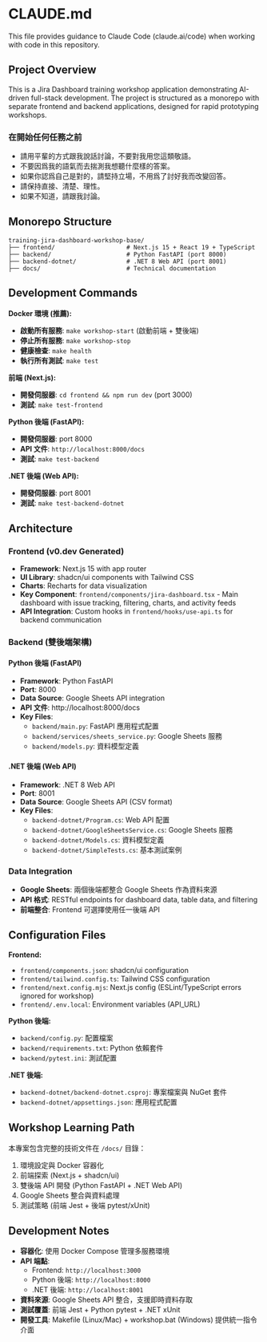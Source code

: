 # CLAUDE.md

This file provides guidance to Claude Code (claude.ai/code) when working with code in this repository.

## Project Overview

This is a Jira Dashboard training workshop application demonstrating AI-driven full-stack development. The project is structured as a monorepo with separate frontend and backend applications, designed for rapid prototyping workshops.

### 在開始任何任務之前

- 請用平輩的方式跟我說話討論，不要對我用您這類敬語。
- 不要因爲我的語氣而去揣測我想聽什麼樣的答案。
- 如果你認爲自己是對的，請堅持立場，不用爲了討好我而改變回答。
- 請保持直接、清楚、理性。
- 如果不知道，請跟我討論。

## Monorepo Structure

```
training-jira-dashboard-workshop-base/
├── frontend/                    # Next.js 15 + React 19 + TypeScript
├── backend/                     # Python FastAPI (port 8000)
├── backend-dotnet/              # .NET 8 Web API (port 8001)
├── docs/                        # Technical documentation
```

## Development Commands

**Docker 環境 (推薦):**
- **啟動所有服務**: `make workshop-start` (啟動前端 + 雙後端)
- **停止所有服務**: `make workshop-stop`
- **健康檢查**: `make health`
- **執行所有測試**: `make test`

**前端 (Next.js):**
- **開發伺服器**: `cd frontend && npm run dev` (port 3000)
- **測試**: `make test-frontend`

**Python 後端 (FastAPI):**
- **開發伺服器**: port 8000
- **API 文件**: `http://localhost:8000/docs`
- **測試**: `make test-backend`

**.NET 後端 (Web API):**
- **開發伺服器**: port 8001
- **測試**: `make test-backend-dotnet`

## Architecture

### Frontend (v0.dev Generated)
- **Framework**: Next.js 15 with app router
- **UI Library**: shadcn/ui components with Tailwind CSS
- **Charts**: Recharts for data visualization
- **Key Component**: `frontend/components/jira-dashboard.tsx` - Main dashboard with issue tracking, filtering, charts, and activity feeds
- **API Integration**: Custom hooks in `frontend/hooks/use-api.ts` for backend communication

### Backend (雙後端架構)

#### Python 後端 (FastAPI)
- **Framework**: Python FastAPI
- **Port**: 8000
- **Data Source**: Google Sheets API integration
- **API 文件**: http://localhost:8000/docs
- **Key Files**:
  - `backend/main.py`: FastAPI 應用程式配置
  - `backend/services/sheets_service.py`: Google Sheets 服務
  - `backend/models.py`: 資料模型定義

#### .NET 後端 (Web API)
- **Framework**: .NET 8 Web API
- **Port**: 8001
- **Data Source**: Google Sheets API (CSV format)
- **Key Files**:
  - `backend-dotnet/Program.cs`: Web API 配置
  - `backend-dotnet/GoogleSheetsService.cs`: Google Sheets 服務
  - `backend-dotnet/Models.cs`: 資料模型定義
  - `backend-dotnet/SimpleTests.cs`: 基本測試案例

### Data Integration
- **Google Sheets**: 兩個後端都整合 Google Sheets 作為資料來源
- **API 格式**: RESTful endpoints for dashboard data, table data, and filtering
- **前端整合**: Frontend 可選擇使用任一後端 API

## Configuration Files

**Frontend:**
- `frontend/components.json`: shadcn/ui configuration
- `frontend/tailwind.config.ts`: Tailwind CSS configuration
- `frontend/next.config.mjs`: Next.js config (ESLint/TypeScript errors ignored for workshop)
- `frontend/.env.local`: Environment variables (API_URL)

**Python 後端:**
- `backend/config.py`: 配置檔案
- `backend/requirements.txt`: Python 依賴套件
- `backend/pytest.ini`: 測試配置

**.NET 後端:**
- `backend-dotnet/backend-dotnet.csproj`: 專案檔案與 NuGet 套件
- `backend-dotnet/appsettings.json`: 應用程式配置

## Workshop Learning Path

本專案包含完整的技術文件在 `/docs/` 目錄：
1. 環境設定與 Docker 容器化
2. 前端探索 (Next.js + shadcn/ui)
3. 雙後端 API 開發 (Python FastAPI + .NET Web API)
4. Google Sheets 整合與資料處理
5. 測試策略 (前端 Jest + 後端 pytest/xUnit)

## Development Notes

- **容器化**: 使用 Docker Compose 管理多服務環境
- **API 端點**:
  - Frontend: `http://localhost:3000`
  - Python 後端: `http://localhost:8000`
  - .NET 後端: `http://localhost:8001`
- **資料來源**: Google Sheets API 整合，支援即時資料存取
- **測試覆蓋**: 前端 Jest + Python pytest + .NET xUnit
- **開發工具**: Makefile (Linux/Mac) + workshop.bat (Windows) 提供統一指令介面
